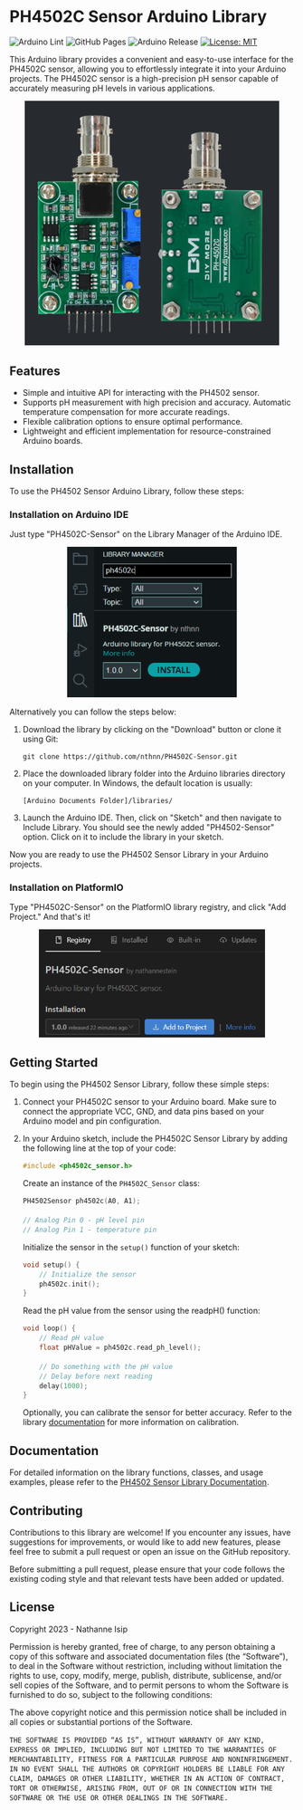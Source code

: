 # PH4502C Sensor Arduino Library

![Arduino Lint](https://github.com/nthnn/PH4502C-Sensor/actions/workflows/cicd.yml/badge.svg) ![GitHub Pages](https://github.com/nthnn/PH4502C-Sensor/actions/workflows/static.yml/badge.svg)
![Arduino Release](https://img.shields.io/badge/Library%20Manager-1.1.1-red?logo=Arduino)
[![License: MIT](https://img.shields.io/badge/License-MIT-yellow.svg)](https://github.com/nthnn/SIM900/blob/main/LICENSE)

This Arduino library provides a convenient and easy-to-use interface for the PH4502C sensor, allowing you to effortlessly integrate it into your Arduino projects. The PH4502C sensor is a high-precision pH sensor capable of accurately measuring pH levels in various applications.

<p align="center">
    <img src="assets/ph4502c-sensor.png" width="450" />
</p>

## Features

- Simple and intuitive API for interacting with the PH4502 sensor.
- Supports pH measurement with high precision and accuracy.
Automatic temperature compensation for more accurate readings.
- Flexible calibration options to ensure optimal performance.
- Lightweight and efficient implementation for resource-constrained Arduino boards.

## Installation

To use the PH4502 Sensor Arduino Library, follow these steps:

### Installation on Arduino IDE

Just type "PH4502C-Sensor" on the Library Manager of the Arduino IDE.

<p align="center">
    <img src="assets/screenshot-1.png" width="300" />
</p>

Alternatively you can follow the steps below:

1. Download the library by clicking on the "Download" button or clone it using Git:

    ```batch
    git clone https://github.com/nthnn/PH4502C-Sensor.git
    ```

2. Place the downloaded library folder into the Arduino libraries directory on your computer. In Windows, the default location is usually:

    ```batch
    [Arduino Documents Folder]/libraries/
    ```
3. Launch the Arduino IDE. Then, click on "Sketch" and then navigate to Include Library. You should see the newly added "PH4502-Sensor" option. Click on it to include the library in your sketch.

Now you are ready to use the PH4502 Sensor Library in your Arduino projects.

### Installation on PlatformIO

Type "PH4502C-Sensor" on the PlatformIO library registry, and click "Add Project." And that's it!

<p align="center">
    <img src="assets/screenshot-2.png" width="400" />
</p>

## Getting Started

To begin using the PH4502 Sensor Library, follow these simple steps:

1. Connect your PH4502C sensor to your Arduino board. Make sure to connect the appropriate VCC, GND, and data pins based on your Arduino model and pin configuration.

2. In your Arduino sketch, include the PH4502C Sensor Library by adding the following line at the top of your code:

    ```cpp
    #include <ph4502c_sensor.h>
    ```

    Create an instance of the ```PH4502C_Sensor``` class:

    ```cpp
    PH4502Sensor ph4502c(A0, A1);

    // Analog Pin 0 - pH level pin
    // Analog Pin 1 - temperature pin
    ```

    Initialize the sensor in the ```setup()``` function of your sketch:

    ```cpp
    void setup() {
        // Initialize the sensor
        ph4502c.init();
    }
    ```

    Read the pH value from the sensor using the readpH() function:

    ```cpp
    void loop() {
        // Read pH value
        float pHValue = ph4502c.read_ph_level();
    
        // Do something with the pH value
        // Delay before next reading
        delay(1000);
    }
    ```

    Optionally, you can calibrate the sensor for better accuracy. Refer to the library [documentation](docs) for more information on calibration.

## Documentation

For detailed information on the library functions, classes, and usage examples, please refer to the [PH4502 Sensor Library Documentation](docs).

## Contributing

Contributions to this library are welcome! If you encounter any issues, have suggestions for improvements, or would like to add new features, please feel free to submit a pull request or open an issue on the GitHub repository.

Before submitting a pull request, please ensure that your code follows the existing coding style and that relevant tests have been added or updated.

## License

Copyright 2023 - Nathanne Isip

Permission is hereby granted, free of charge, to any person obtaining a copy of this software and associated documentation files (the “Software”), to deal in the Software without restriction, including without limitation the rights to use, copy, modify, merge, publish, distribute, sublicense, and/or sell copies of the Software, and to permit persons to whom the Software is furnished to do so, subject to the following conditions:

The above copyright notice and this permission notice shall be included in all copies or substantial portions of the Software.

```THE SOFTWARE IS PROVIDED “AS IS”, WITHOUT WARRANTY OF ANY KIND, EXPRESS OR IMPLIED, INCLUDING BUT NOT LIMITED TO THE WARRANTIES OF MERCHANTABILITY, FITNESS FOR A PARTICULAR PURPOSE AND NONINFRINGEMENT. IN NO EVENT SHALL THE AUTHORS OR COPYRIGHT HOLDERS BE LIABLE FOR ANY CLAIM, DAMAGES OR OTHER LIABILITY, WHETHER IN AN ACTION OF CONTRACT, TORT OR OTHERWISE, ARISING FROM, OUT OF OR IN CONNECTION WITH THE SOFTWARE OR THE USE OR OTHER DEALINGS IN THE SOFTWARE.```